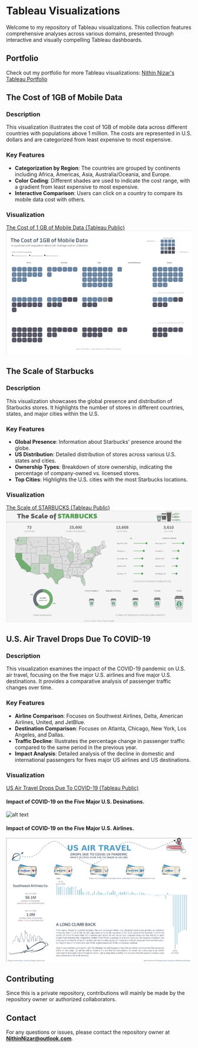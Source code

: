 # Tableau Visualizations

Welcome to my repository of Tableau visualizations. This collection features comprehensive analyses across various domains, presented through interactive and visually compelling Tableau dashboards.


## Portfolio
Check out my portfolio for more Tableau visualizations: [Nithin Nizar's Tableau Portfolio](https://public.tableau.com/app/profile/nithinnizar/vizzes)


## The Cost of 1GB of Mobile Data

### Description
This visualization illustrates the cost of 1GB of mobile data across different countries with populations above 1 million. The costs are represented in U.S. dollars and are categorized from least expensive to most expensive.

### Key Features
- **Categorization by Region**: The countries are grouped by continents including Africa, Americas, Asia, Australia/Oceania, and Europe.
- **Color Coding**: Different shades are used to indicate the cost range, with a gradient from least expensive to most expensive.
- **Interactive Comparison**: Users can click on a country to compare its mobile data cost with others.

### Visualization
[The Cost of 1 GB of Mobile Data (Tableau Public)](https://public.tableau.com/app/profile/nithinnizar/viz/Costofmobiledatainvariouscountriesarounudtheworld/TheCostof1GBofMobileData)
![alt text](<Images/The Cost of 1GB of Mobile Data.png>)

## The Scale of Starbucks

### Description
This visualization showcases the global presence and distribution of Starbucks stores. It highlights the number of stores in different countries, states, and major cities within the U.S.

### Key Features
- **Global Presence**: Information about Starbucks' presence around the globe.
- **US Distribution**: Detailed distribution of stores across various U.S. states and cities.
- **Ownership Types**: Breakdown of store ownership, indicating the percentage of company-owned vs. licensed stores.
- **Top Cities**: Highlights the U.S. cities with the most Starbucks locations.

### Visualization
[The Scale of STARBUCKS (Tableau Public)](https://public.tableau.com/app/profile/nithinnizar/viz/TheScaleofStarbucks/TheScaleofStarbucks)
![alt text](<Images/The Scale of Starbucks.png>)

## U.S. Air Travel Drops Due To COVID-19

### Description
This visualization examines the impact of the COVID-19 pandemic on U.S. air travel, focusing on the five major U.S. airlines and five major U.S. destinations. It provides a comparative analysis of passenger traffic changes over time.

### Key Features
- **Airline Comparison**: Focuses on Southwest Airlines, Delta, American Airlines, United, and JetBlue.
- **Destination Comparison**: Focuses on Atlanta, Chicago, New York, Los Angeles, and Dallas.
- **Traffic Decline**: Illustrates the percentage change in passenger traffic compared to the same period in the previous year.
- **Impact Analysis**: Detailed analysis of the decline in domestic and international passengers for fives major US airlines and US destinations.

### Visualization

[US Air Travel Drops Due To COVID-19 (Tableau Public)](https://public.tableau.com/app/profile/nithinnizar/viz/AirTravelduringCovid/USAirTravelAirline)

#### Impact of COVID-19 on the Five Major U.S.  Desinations.
![alt text](<../nnizar/Images/US Air Travel Drops Due To COVID-19 (Major Destinations).png>)

#### Impact of COVID-19 on the Five Major U.S. Airlines.
![alt text](<Images/US Air Travel Drops Due To COVID-19.png>)


## Contributing

Since this is a private repository, contributions will mainly be made by the repository owner or authorized collaborators.

## Contact

For any questions or issues, please contact the repository owner at **NithinNizar@outlook.com**.